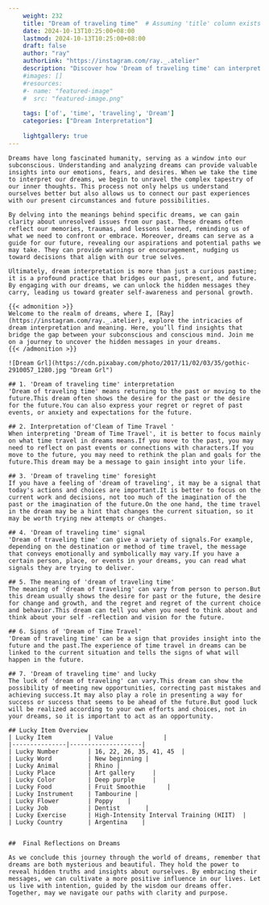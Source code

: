 ```yaml
---
    weight: 232
    title: "Dream of traveling time"  # Assuming 'title' column exists
    date: 2024-10-13T10:25:00+08:00
    lastmod: 2024-10-13T10:25:00+08:00
    draft: false
    author: "ray"
    authorLink: "https://instagram.com/ray._.atelier"
    description: "Discover how 'Dream of traveling time' can interpret your future and uncover its significant meanings in your life."
    #images: []
    #resources:
    #- name: "featured-image"
    #  src: "featured-image.png"
    
    tags: ['of', 'time', 'traveling', 'Dream']
    categories: ["Dream Interpretation"]
    
    lightgallery: true
---
```

    
    Dreams have long fascinated humanity, serving as a window into our subconscious. Understanding and analyzing dreams can provide valuable insights into our emotions, fears, and desires. When we take the time to interpret our dreams, we begin to unravel the complex tapestry of our inner thoughts. This process not only helps us understand ourselves better but also allows us to connect our past experiences with our present circumstances and future possibilities.
    
    By delving into the meanings behind specific dreams, we can gain clarity about unresolved issues from our past. These dreams often reflect our memories, traumas, and lessons learned, reminding us of what we need to confront or embrace. Moreover, dreams can serve as a guide for our future, revealing our aspirations and potential paths we may take. They can provide warnings or encouragement, nudging us toward decisions that align with our true selves.
    
    Ultimately, dream interpretation is more than just a curious pastime; it is a profound practice that bridges our past, present, and future. By engaging with our dreams, we can unlock the hidden messages they carry, leading us toward greater self-awareness and personal growth.
    
    {{< admonition >}}
    Welcome to the realm of dreams, where I, [Ray](https://instagram.com/ray._.atelier), explore the intricacies of dream interpretation and meaning. Here, you’ll find insights that bridge the gap between your subconscious and conscious mind. Join me on a journey to uncover the hidden messages in your dreams.
    {{< /admonition >}}
    
    ![Dream Grl](https://cdn.pixabay.com/photo/2017/11/02/03/35/gothic-2910057_1280.jpg "Dream Grl")
    
    ## 1. 'Dream of traveling time' interpretation
    'Dream of traveling time' means returning to the past or moving to the future.This dream often shows the desire for the past or the desire for the future.You can also express your regret or regret of past events, or anxiety and expectations for the future.
    
    ## 2. Interpretation of'Cleam of Time Travel '
    When interpreting 'Dream of Time Travel', it is better to focus mainly on what time travel in dreams means.If you move to the past, you may need to reflect on past events or connections with characters.If you move to the future, you may need to rethink the plan and goals for the future.This dream may be a message to gain insight into your life.
    
    ## 3. 'Dream of traveling time' foresight
    If you have a feeling of 'dream of traveling', it may be a signal that today's actions and choices are important.It is better to focus on the current work and decisions, not too much of the imagination of the past or the imagination of the future.On the one hand, the time travel in the dream may be a hint that changes the current situation, so it may be worth trying new attempts or changes.
    
    ## 4. 'Dream of traveling time' signal
    'Dream of traveling time' can give a variety of signals.For example, depending on the destination or method of time travel, the message that conveys emotionally and symbolically may vary.If you have a certain person, place, or events in your dreams, you can read what signals they are trying to deliver.
    
    ## 5. The meaning of 'dream of traveling time'
    The meaning of 'dream of traveling' can vary from person to person.But this dream usually shows the desire for past or the future, the desire for change and growth, and the regret and regret of the current choice and behavior.This dream can tell you when you need to think about and think about your self -reflection and vision for the future.
    
    ## 6. Signs of 'Dream of Time Travel'
    'Dream of traveling time' can be a sign that provides insight into the future and the past.The experience of time travel in dreams can be linked to the current situation and tells the signs of what will happen in the future.
    
    ## 7. 'Dream of traveling time' and lucky
    The luck of 'dream of traveling' can vary.This dream can show the possibility of meeting new opportunities, correcting past mistakes and achieving success.It may also play a role in presenting a way for success or success that seems to be ahead of the future.But good luck will be realized according to your own efforts and choices, not in your dreams, so it is important to act as an opportunity.
    
    ## Lucky Item Overview
    | Lucky Item          | Value              |
    |---------------|--------------------|
    | Lucky Number        | 16, 22, 26, 35, 41, 45  |
    | Lucky Word          | New beginning |
    | Lucky Animal        | Rhino |
    | Lucky Place         | Art gallery     |
    | Lucky Color         | Deep purple     |
    | Lucky Food          | Fruit Smoothie      |
    | Lucky Instrument    | Tambourine |
    | Lucky Flower        | Poppy    |
    | Lucky Job           | Dentist       |
    | Lucky Exercise      | High-Intensity Interval Training (HIIT)  |
    | Lucky Country       | Argentina    |
    
    
    ##  Final Reflections on Dreams
    
    As we conclude this journey through the world of dreams, remember that dreams are both mysterious and beautiful. They hold the power to reveal hidden truths and insights about ourselves. By embracing their messages, we can cultivate a more positive influence in our lives. Let us live with intention, guided by the wisdom our dreams offer. Together, may we navigate our paths with clarity and purpose.
    